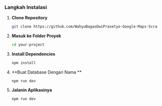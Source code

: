 ### Langkah Instalasi

1. **Clone Repository**
   ```bash
   git clone https://github.com/WahyuBagasDwiPrasetyo-Google-Maps-Scrapping-Project-UFI
   ```
2. **Masuk ke Folder Proyek**
   ```bash
   cd your-project
   ```
3. **Install Dependencies**
   ```bash
   npm install
   ```

5. **Buat Database Dengan Nama **
   ```google_maps_scraper" lalu import database nya
   npm run dev
   ```
   
4. **Jalanin Aplikasinya**
   ```bash
   npm run dev
   ```
